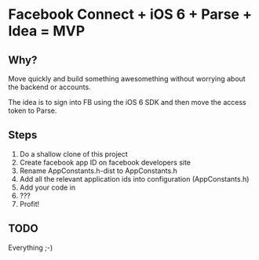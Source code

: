 # Facebook Connect + iOS 6 + Parse + Idea = MVP #
## Why? ##
Move quickly and build something awesomething without worrying about the backend or accounts.

The idea is to sign into FB using the iOS 6 SDK and then move the access token to Parse.

## Steps ##
1. Do a shallow clone of this project
2. Create facebook app ID on facebook developers site
3. Rename AppConstants.h-dist to AppConstants.h
4. Add all the relevant application ids into configuration (AppConstants.h)
5. Add your code in
6. ???
7. Profit!

## TODO ##
Everything ;-)
